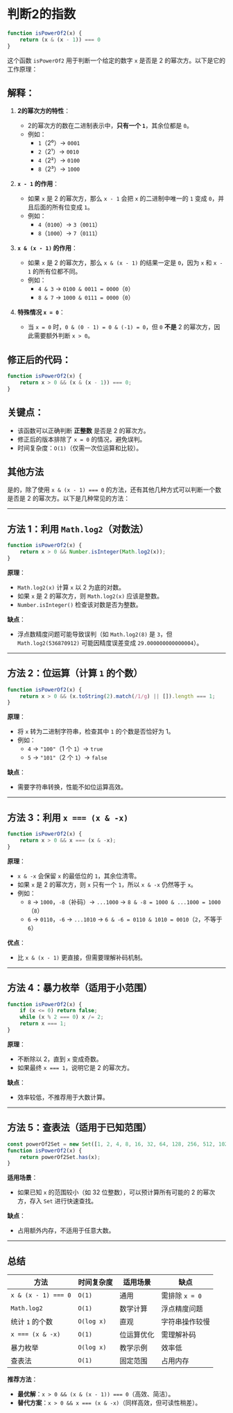# 判断2的指数


```js
function isPowerOf2(x) {
    return (x & (x - 1)) === 0
}
```

这个函数 `isPowerOf2` 用于判断一个给定的数字 `x` 是否是 2 的幂次方。以下是它的工作原理：

## 解释：
1. **2的幂次方的特性**：
    - 2的幂次方的数在二进制表示中，**只有一个 `1`**，其余位都是 `0`。
    - 例如：
        - `1`（2⁰）→ `0001`
        - `2`（2¹）→ `0010`
        - `4`（2²）→ `0100`
        - `8`（2³）→ `1000`

2. **`x - 1` 的作用**：
    - 如果 `x` 是 2 的幂次方，那么 `x - 1` 会把 `x` 的二进制中唯一的 `1` 变成 `0`，并且后面的所有位变成 `1`。
    - 例如：
        - `4`（`0100`）→ `3`（`0011`）
        - `8`（`1000`）→ `7`（`0111`）

3. **`x & (x - 1)` 的作用**：
    - 如果 `x` 是 2 的幂次方，那么 `x & (x - 1)` 的结果一定是 `0`，因为 `x` 和 `x - 1` 的所有位都不同。
    - 例如：
        - `4 & 3` → `0100 & 0011 = 0000`（`0`）
        - `8 & 7` → `1000 & 0111 = 0000`（`0`）

4. **特殊情况 `x = 0`**：
    - 当 `x = 0` 时，`0 & (0 - 1) = 0 & (-1) = 0`，但 `0` **不是** 2 的幂次方，因此需要额外判断 `x > 0`。

## 修正后的代码：
```js
function isPowerOf2(x) {
    return x > 0 && (x & (x - 1)) === 0;
}
```

## 关键点：
- 该函数可以正确判断 **正整数** 是否是 2 的幂次方。
- 修正后的版本排除了 `x = 0` 的情况，避免误判。
- 时间复杂度：`O(1)`（仅需一次位运算和比较）。

## 其他方法


是的，除了使用 `x & (x - 1) === 0` 的方法，还有其他几种方式可以判断一个数是否是 2 的幂次方。以下是几种常见的方法：

---

## **方法 1：利用 `Math.log2`（对数法）**
```js
function isPowerOf2(x) {
    return x > 0 && Number.isInteger(Math.log2(x));
}
```
**原理**：
- `Math.log2(x)` 计算 `x` 以 2 为底的对数。
- 如果 `x` 是 2 的幂次方，则 `Math.log2(x)` 应该是整数。
- `Number.isInteger()` 检查该对数是否为整数。

**缺点**：
- 浮点数精度问题可能导致误判（如 `Math.log2(8)` 是 `3`，但 `Math.log2(536870912)` 可能因精度误差变成 `29.000000000000004`）。

---

## **方法 2：位运算（计算 `1` 的个数）**
```js
function isPowerOf2(x) {
    return x > 0 && (x.toString(2).match(/1/g) || []).length === 1;
}
```
**原理**：
- 将 `x` 转为二进制字符串，检查其中 `1` 的个数是否恰好为 1。
- 例如：
    - `4` → `"100"`（1 个 `1`）→ `true`
    - `5` → `"101"`（2 个 `1`）→ `false`

**缺点**：
- 需要字符串转换，性能不如位运算高效。

---

## **方法 3：利用 `x === (x & -x)`**
```js
function isPowerOf2(x) {
    return x > 0 && x === (x & -x);
}
```
**原理**：
- `x & -x` 会保留 `x` 的最低位的 `1`，其余位清零。
- 如果 `x` 是 2 的幂次方，则 `x` 只有一个 `1`，所以 `x & -x` 仍然等于 `x`。
- 例如：
    - `8` → `1000`，`-8`（补码）→ `...1000` → `8 & -8 = 1000 & ...1000 = 1000`（`8`）
    - `6` → `0110`，`-6` → `...1010` → `6 & -6 = 0110 & 1010 = 0010`（`2`，不等于 `6`）

**优点**：
- 比 `x & (x - 1)` 更直接，但需要理解补码机制。

---

## **方法 4：暴力枚举（适用于小范围）**
```js
function isPowerOf2(x) {
    if (x <= 0) return false;
    while (x % 2 === 0) x /= 2;
    return x === 1;
}
```
**原理**：
- 不断除以 2，直到 `x` 变成奇数。
- 如果最终 `x === 1`，说明它是 2 的幂次方。

**缺点**：
- 效率较低，不推荐用于大数计算。

---

## **方法 5：查表法（适用于已知范围）**
```js
const powerOf2Set = new Set([1, 2, 4, 8, 16, 32, 64, 128, 256, 512, 1024 /* ... */]);
function isPowerOf2(x) {
    return powerOf2Set.has(x);
}
```
**适用场景**：
- 如果已知 `x` 的范围较小（如 32 位整数），可以预计算所有可能的 2 的幂次方，存入 `Set` 进行快速查找。

**缺点**：
- 占用额外内存，不适用于任意大数。

---

## **总结**
| 方法                  | 时间复杂度      | 适用场景  | 缺点          |
|---------------------|------------|-------|-------------|
| `x & (x - 1) === 0` | `O(1)`     | 通用    | 需排除 `x = 0` |
| `Math.log2`         | `O(1)`     | 数学计算  | 浮点精度问题      |
| 统计 `1` 的个数          | `O(log x)` | 直观    | 字符串操作较慢     |
| `x === (x & -x)`    | `O(1)`     | 位运算优化 | 需理解补码       |
| 暴力枚举                | `O(log x)` | 教学示例  | 效率低         |
| 查表法                 | `O(1)`     | 固定范围  | 占用内存        |

**推荐方法**：
- **最优解**：`x > 0 && (x & (x - 1)) === 0`（高效、简洁）。
- **替代方案**：`x > 0 && x === (x & -x)`（同样高效，但可读性稍差）。
